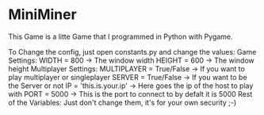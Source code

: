 # MiniMiner
This Game is a litte Game that I programmed in Python with Pygame.

To Change the config, just open constants.py and change the values:
  Game Settings:
      WIDTH = 800  -> The window width
      HEIGHT = 600  -> The window height
  Multiplayer Settings:
      MULTIPLAYER = True/False  -> If you want to play multiplayer or singleplayer
      SERVER = True/False  -> If you want to be the Server or not
      IP = 'this.is.your.ip'  -> Here goes the ip of the host to play with
      PORT = 5000  -> This is the port to connect to by defalt it is 5000
  Rest of the Variables:
      Just don't change them, it's for your own security ;-)
